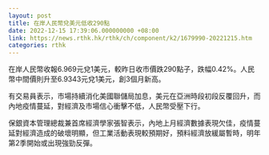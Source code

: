 ```yaml
---
layout: post
title: 在岸人民幣兌美元低收290點
date: 2022-12-15 17:39:06.000000000 +08:00
link: https://news.rthk.hk/rthk/ch/component/k2/1679990-20221215.htm
categories: rthk
---
```


在岸人民幣收報6.969元兌1美元，較昨日收市價跌290點子，跌幅0.42%。人民幣中間價則升至6.9343元兌1美元，創3個月新高。

有交易員表示，市場持續消化美國聯儲局加息，美元在亞洲時段初段反覆回升，而內地疫情蔓延，對經濟及市場信心衝擊不低，人民幣受壓下行。

保銀資本管理總裁兼首席經濟學家張智表示，內地上月經濟數據表現欠佳，疫情蔓延對經濟造成的破壞明顯，但工業活動表現較預期好，預料經濟放緩屬暫時，明年第2季開始或出現強勁反彈。
